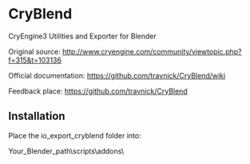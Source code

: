 # CryBlend

CryEngine3 Utilities and Exporter for Blender


Original source: http://www.cryengine.com/community/viewtopic.php?f=315&t=103136

Official documentation: https://github.com/travnick/CryBlend/wiki

Feedback place: https://github.com/travnick/CryBlend

## Installation

Place the io_export_cryblend folder into:

Your_Blender_path\scripts\addons\
